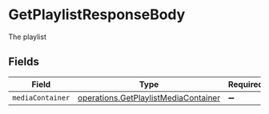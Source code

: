 # GetPlaylistResponseBody

The playlist


## Fields

| Field                                                                                        | Type                                                                                         | Required                                                                                     | Description                                                                                  |
| -------------------------------------------------------------------------------------------- | -------------------------------------------------------------------------------------------- | -------------------------------------------------------------------------------------------- | -------------------------------------------------------------------------------------------- |
| `mediaContainer`                                                                             | [operations.GetPlaylistMediaContainer](../../models/operations/getplaylistmediacontainer.md) | :heavy_minus_sign:                                                                           | N/A                                                                                          |